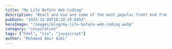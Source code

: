 ```yaml
---
title: "My Life Before Web Coding"
description: "React and Vue are some of the most popular front end frameworks that makes the web application becomes Single Page Application (SPA). Those frameworks using components approach for building UI for web application. So, it is necessary to have some kind of temporary data store for each component that can store any value and update the UI and content based on the value stored."
pubDate: "2023-11-09T18:22:35.849Z"
heroImage: "/images/blog/my-life-before-web-coding.webp"
category: "inspiration"
tags: ["html", "css", "javascript"]
author: "Muhamad Amir Azmi"
---
```

